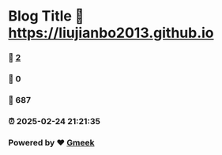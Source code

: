 # Blog Title :link: https://liujianbo2013.github.io 
### :page_facing_up: [2](https://liujianbo2013.github.io/tag.html) 
### :speech_balloon: 0 
### :hibiscus: 687 
### :alarm_clock: 2025-02-24 21:21:35 
### Powered by :heart: [Gmeek](https://github.com/Meekdai/Gmeek)
